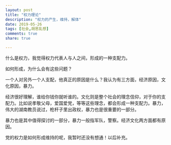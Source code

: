 ```yaml
---
layout: post
title: "权力理论"
description: "权力的产生，维持，解体"
date: 2019-05-26
tags: [社会,胡思乱想]
comments: true
share: true

---
```


什么是权力，我觉得权力代表人与人之间，形成的一种支配力。

如何形成，为什么会有这些问题？

一个人对另外一个人支配，他真正的原因是什么？我认为有三方面，经济原因，文化原因，暴力。

经济很好理解，谁给你钱你就听谁的。文化则是整个社会的理念信仰，对于你的支配力。比如说孝敬父母，爱国爱党，等等这些理念，都会形成一种支配力。暴力，伟大的湖南教员说过，枪杆子里出政权，暴力也是很重要的一部分。

暴力也是其中值得探讨的一部分，暴力一般指军队，警察。经济文化两方面都有原因。

党的权力是如何形成维持的呢，我暂时还没有想通！以后补充。

